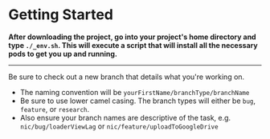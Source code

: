 # Getting Started

**After downloading the project, go into your project's home directory and type `./_env.sh`. This will execute a script that will install all the necessary pods to get you up and running.**

----

Be sure to check out a new branch that details what you're working on.
- The naming convention will be `yourFirstName/branchType/branchName`
- Be sure to use lower camel casing. The branch types will either be `bug`, `feature`, or `research`.
- Also ensure your branch names are descriptive of the task, e.g. `nic/bug/loaderViewLag` or `nic/feature/uploadToGoogleDrive`
